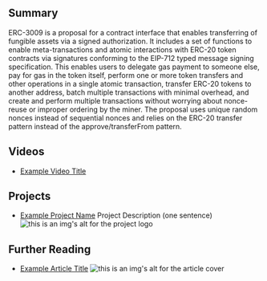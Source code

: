 ## Summary

ERC-3009 is a proposal for a contract interface that enables transferring of fungible assets via a signed authorization. It includes a set of functions to enable meta-transactions and atomic interactions with ERC-20 token contracts via signatures conforming to the EIP-712 typed message signing specification. This enables users to delegate gas payment to someone else, pay for gas in the token itself, perform one or more token transfers and other operations in a single atomic transaction, transfer ERC-20 tokens to another address, batch multiple transactions with minimal overhead, and create and perform multiple transactions without worrying about nonce-reuse or improper ordering by the miner. The proposal uses unique random nonces instead of sequential nonces and relies on the ERC-20 transfer pattern instead of the approve/transferFrom pattern.

## Videos

- [Example Video Title](https://www.youtube.com/watch?v=TDGq4aeevgY)

## Projects

- [Example Project Name](https://xxxx.xxx/xxxxx) Project Description (one sentence) ![this is an img's alt for the project logo](https://xxxx.xxx/project-logo.xxx)

## Further Reading

- [Example Article Title](https://xxxx.xxx/xxxxx) ![this is an img's alt for the article cover](https://xxxx.xxx/article-cover.xxx)
